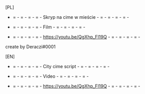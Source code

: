 

[PL]

- = - = - = - = - Skryp na cime w mieście - = - = - = - = -

- = - = - = - = -          Film          - = - = - = - = -

- = - = - = - = - https://youtu.be/QgXhp_Fl19Q - = - = - = - = -


create by Deraczi#0001

[EN]

- = - = - = - = - City cime script - = - = - = - = -

- = - = - = - = - Video - = - = - = - = -

- = - = - = - = - https://youtu.be/QgXhp_Fl19Q - = - = - = - = -
